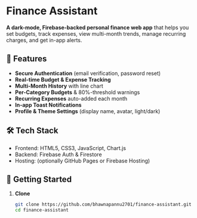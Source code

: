 # Finance Assistant

**A dark-mode, Firebase-backed personal finance web app** that helps you set budgets, track expenses, view multi-month trends, manage recurring charges, and get in-app alerts.

## 🌟 Features
- **Secure Authentication** (email verification, password reset)  
- **Real-time Budget & Expense Tracking**  
- **Multi-Month History** with line chart  
- **Per-Category Budgets** & 80%-threshold warnings  
- **Recurring Expenses** auto-added each month  
- **In-app Toast Notifications**  
- **Profile & Theme Settings** (display name, avatar, light/dark)

## 🛠 Tech Stack
- Frontend: HTML5, CSS3, JavaScript, Chart.js  
- Backend: Firebase Auth & Firestore  
- Hosting: (optionally GitHub Pages or Firebase Hosting)

## 🚀 Getting Started
1. **Clone**  
   ```bash
   git clone https://github.com/bhawnapannu2701/finance-assistant.git
   cd finance-assistant
